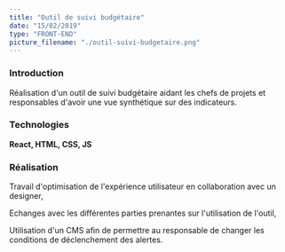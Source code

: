 ```yaml
---
title: "Outil de suivi budgétaire"
date: "15/02/2019"
type: "FRONT-END"
picture_filename: "./outil-suivi-budgetaire.png"
---
```


### Introduction

Réalisation d'un outil de suivi budgétaire aidant les chefs de projets et responsables d'avoir une vue synthétique sur des indicateurs.

### Technologies

**React, HTML, CSS, JS**

### Réalisation

Travail d'optimisation de l'expérience utilisateur en collaboration avec un designer,

Echanges avec les différentes parties prenantes sur l'utilisation de l'outil,

Utilisation d'un CMS afin de permettre au responsable de changer les conditions de déclenchement des alertes.
